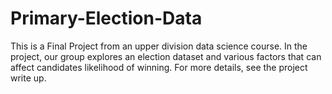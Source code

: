# Primary-Election-Data

This is a Final Project from an upper division data science course. In the project, our group explores an election dataset and various factors that can affect candidates likelihood of winning. For more details, see the project write up.
